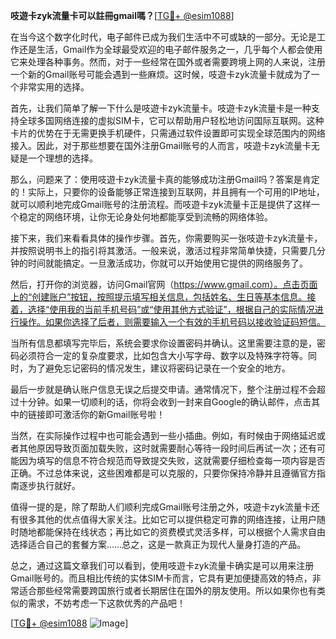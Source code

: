 **吱遊卡zyk流量卡可以註冊gmail嗎？**[[TG💪+ @esim1088](https://t.me/s/esim1088)]

在当今这个数字化时代，电子邮件已成为我们生活中不可或缺的一部分。无论是工作还是生活，Gmail作为全球最受欢迎的电子邮件服务之一，几乎每个人都会使用它来处理各种事务。然而，对于一些经常在国外或者需要跨境上网的人来说，注册一个新的Gmail账号可能会遇到一些麻烦。这时候，吱遊卡zyk流量卡就成为了一个非常实用的选择。

首先，让我们简单了解一下什么是吱遊卡zyk流量卡。吱遊卡zyk流量卡是一种支持全球多国网络连接的虚拟SIM卡，它可以帮助用户轻松地访问国际互联网。这种卡片的优势在于无需更换手机硬件，只需通过软件设置即可实现全球范围内的网络接入。因此，对于那些想要在国外注册Gmail账号的人而言，吱遊卡zyk流量卡无疑是一个理想的选择。

那么，问题来了：使用吱遊卡zyk流量卡真的能够成功注册Gmail吗？答案是肯定的！实际上，只要你的设备能够正常连接到互联网，并且拥有一个可用的IP地址，就可以顺利地完成Gmail账号的注册流程。而吱遊卡zyk流量卡正是提供了这样一个稳定的网络环境，让你无论身处何地都能享受到流畅的网络体验。

接下来，我们来看看具体的操作步骤。首先，你需要购买一张吱遊卡zyk流量卡，并按照说明书上的指引将其激活。一般来说，激活过程非常简单快捷，只需要几分钟的时间就能搞定。一旦激活成功，你就可以开始使用它提供的网络服务了。

然后，打开你的浏览器，访问Gmail官网（https://www.gmail.com）。点击页面上的“创建账户”按钮，按照提示填写相关信息，包括姓名、生日等基本信息。接着，选择“使用我的当前手机号码”或“使用其他方式验证”，根据自己的实际情况进行操作。如果你选择了后者，则需要输入一个有效的手机号码以接收验证码短信。

当所有信息都填写完毕后，系统会要求你设置密码并确认。这里需要注意的是，密码必须符合一定的复杂度要求，比如包含大小写字母、数字以及特殊字符等。同时，为了避免忘记密码的情况发生，建议将密码记录在一个安全的地方。

最后一步就是确认账户信息无误之后提交申请。通常情况下，整个注册过程不会超过十分钟。如果一切顺利的话，你将会收到一封来自Google的确认邮件，点击其中的链接即可激活你的新Gmail账号啦！

当然，在实际操作过程中也可能会遇到一些小插曲。例如，有时候由于网络延迟或者其他原因导致页面加载失败，这时就需要耐心等待一段时间后再试一次；还有可能因为填写的信息不符合规范而导致提交失败，这就需要仔细检查每一项内容是否正确。不过总体来说，这些困难都是可以克服的，只要你保持冷静并且遵循官方指南逐步执行就好。

值得一提的是，除了帮助人们顺利完成Gmail账号注册之外，吱遊卡zyk流量卡还有很多其他的优点值得大家关注。比如它可以提供稳定可靠的网络连接，让用户随时随地都能保持在线状态；再比如它的资费模式灵活多样，可以根据个人需求自由选择适合自己的套餐方案……总之，这是一款真正为现代人量身打造的产品。

总之，通过这篇文章我们可以看到，使用吱遊卡zyk流量卡确实是可以用来注册Gmail账号的。而且相比传统的实体SIM卡而言，它具有更加便捷高效的特点，非常适合那些经常需要跨国旅行或者长期居住在国外的朋友使用。所以如果你也有类似的需求，不妨考虑一下这款优秀的产品吧！

[[TG💪+ @esim1088](https://t.me/s/esim1088) ![Image](https://i.postimg.cc/4NQfJmqS/Snipaste-2025-05-13-00-14-12.png)]